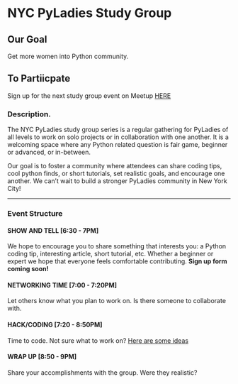 # NYC PyLadies Study Group

## Our Goal
Get more women into Python community.

## To Partiicpate
Sign up for the next study group event on Meetup [HERE](https://www.meetup.com/NYC-PyLadies/events/) 

### Description.

The NYC PyLadies study group series is a regular gathering for PyLadies of all levels to work on solo projects or in collaboration with one another. It is a welcoming space where any Python related question is fair game, beginner or advanced, or in-between.

Our goal is to foster a community where attendees can share coding tips, cool python finds, or short tutorials, set realistic goals, and encourage one another. We can’t wait to build a stronger PyLadies community in New York City!

--- 

### Event Structure

#### SHOW AND TELL [6:30 - 7PM]
We hope to encourage you to share something that interests you: a Python coding tip, interesting article, short tutorial, etc. Whether a beginner or expert we hope that everyone feels comfortable contributing. **Sign up form coming soon!**

#### NETWORKING TIME [7:00 - 7:20PM]
Let others know what you plan to work on. Is there someone to collaborate with.

#### HACK/CODING [7:20 - 8:50PM]
Time to code. Not sure what to work on? [Here are some ideas](inspiration.md)

#### WRAP UP [8:50 - 9PM]
Share your accomplishments with the group. Were they realistic? 

